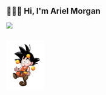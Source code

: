 ## 👨🏼‍💻 Hi, I'm Ariel Morgan
<div> 
  <a href="[https://www.linkedin.com/in/arielmorgan]" target="_blank">
    <img src="https://img.shields.io/badge/-LinkedIn-%230077B5?style=for-the-badge&logo=linkedin&logoColor=white" target="_blank">
  </a> 
</div>

##
<img src="https://github.com/morganarielr/morganarielr/blob/main/loading.gif" width="100" target="_blank">

